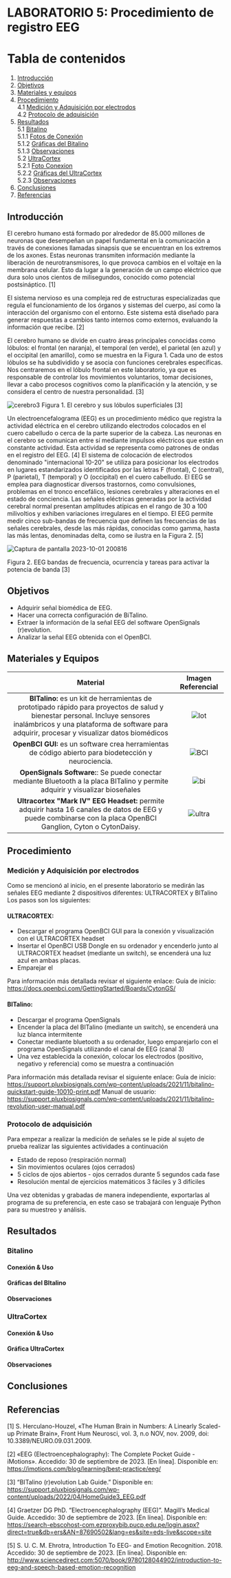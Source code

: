 # LABORATORIO 5: Procedimiento de registro EEG
# **Tabla de contenidos**

1. [Introducción](#id1)
2. [Objetivos](#id2)
3. [Materiales y equipos](#id3)
4. [Procedimiento](#id4)\
4.1 [Medición y Adquisición por electrodos](#id5)\
4.2 [Protocolo de adquisición](#id6)
5. [Resultados](#id7)\
    5.1 [Bitalino](#id8)\
        5.1.1 [Fotos de Conexión](#id9)\
        5.1.2 [Gráficas del Bitalino](#id10)\
        5.1.3 [Observaciones](#id11)\
    5.2 [UltraCortex](#id12)\
        5.2.1 [Foto Conexion](#id13)\
        5.2.2 [Gráficas del UltraCortex](#id14)\
        5.2.3 [Observaciones](#id15)
6. [Conclusiones](#id16)
7. [Referencias](#id17)
   
## **Introducción** <a name="id1"></a>

El cerebro humano está formado por alrededor de 85.000 millones de neuronas que desempeñan un papel fundamental en la comunicación a través de conexiones llamadas sinapsis que se encuentran en los extremos de los axones. Estas neuronas transmiten información mediante la liberación de neurotransmisores, lo que provoca cambios en el voltaje en la membrana celular. Esto da lugar a la generación de un campo eléctrico que dura solo unos cientos de milisegundos, conocido como potencial postsináptico. [1]

El sistema nervioso es una compleja red de estructuras especializadas que regula el funcionamiento de los órganos y sistemas del cuerpo, así como la interacción del organismo con el entorno. Este sistema está diseñado para generar respuestas a cambios tanto internos como externos, evaluando la información que recibe. [2]

El cerebro humano se divide en cuatro áreas principales conocidas como lóbulos: el frontal (en naranja), el temporal (en verde), el parietal (en azul) y el occipital (en amarillo), como se muestra en la Figura 1. Cada uno de estos lóbulos se ha subdividido y se asocia con funciones cerebrales específicas. Nos centraremos en el lóbulo frontal en este laboratorio, ya que es responsable de controlar los movimientos voluntarios, tomar decisiones, llevar a cabo procesos cognitivos como la planificación y la atención, y se considera el centro de nuestra personalidad. [3]

![cerebro3](https://github.com/ldachirre/IntroSenalesBiomedicas/assets/67986101/9b5bad24-51b3-472c-90a7-c169ae1ecd13)
Figura 1. El cerebro y sus lóbulos superficiales [3]

Un electroencefalograma (EEG) es un procedimiento médico que registra la actividad eléctrica en el cerebro utilizando electrodos colocados en el cuero cabelludo o cerca de la parte superior de la cabeza. Las neuronas en el cerebro se comunican entre sí mediante impulsos eléctricos que están en constante actividad. Esta actividad se representa como patrones de ondas en el registro del EEG. [4]
El sistema de colocación de electrodos denominado "internacional 10-20" se utiliza para posicionar los electrodos en lugares estandarizados identificados por las letras F (frontal), C (central), P (parietal), T (temporal) y O (occipital) en el cuero cabelludo. El EEG se emplea para diagnosticar diversos trastornos, como convulsiones, problemas en el tronco encefálico, lesiones cerebrales y alteraciones en el estado de conciencia. Las señales eléctricas generadas por la actividad cerebral normal presentan amplitudes atípicas en el rango de 30 a 100 milivoltios y exhiben variaciones irregulares en el tiempo. El EEG permite medir cinco sub-bandas de frecuencia que definen las frecuencias de las señales cerebrales, desde las más rápidas, conocidas como gamma, hasta las más lentas, denominadas delta, como se ilustra en la Figura 2. [5]

![Captura de pantalla 2023-10-01 200816](https://github.com/ldachirre/IntroSenalesBiomedicas/assets/67986101/3491545d-f923-4ba3-9c86-8a0a17b9562d) 

Figura 2. EEG bandas de frecuencia, ocurrencia y tareas para activar la potencia de banda [3]

## **Objetivos** <a name="id2"></a>
- Adquirir señal biomédica de EEG.
- Hacer una correcta configuración de BiTalino.
- Extraer la información de la señal EEG del software OpenSignals (r)evolution.
- Analizar la señal EEG obtenida con el OpenBCI.

## **Materiales y Equipos** <a name="id3"></a>

| Material   | Imagen Referencial  |
|:-------------: |:---------------:| 
| **BITalino:** es un kit de herramientas de prototipado rápido para proyectos de salud y bienestar personal. Incluye sensores inalámbricos y una plataforma de software para adquirir, procesar y visualizar datos biomédicos         | ![lot](https://camo.githubusercontent.com/d4a44aa322d672288a9f7497916a86b024eaa53d3fa5c9b670ee08258c660f22/68747470733a2f2f63646e2e737061726b66756e2e636f6d2f2f6173736574732f70617274732f312f312f382f322f382f31343032322d3031612e6a7067)       |
| **OpenBCI GUI:** es un software crea herramientas de código abierto para biodetección y neurociencia.         |  ![BCI](https://github.com/ldachirre/IntroSenalesBiomedicas/assets/67986101/4487e76b-cdbd-406b-866d-c72fdf69ed54)    |
| **OpenSignals Software:**: Se puede conectar mediante Bluetooth a la placa BITalino y permite adquirir y visualizar bioseñales          | ![bi](https://cdn.shopify.com/s/files/1/0595/1068/5887/t/6/assets/opensignalshorizontallogocoloralpha-1-1649366393124.png?v=1649366394)      |
| **Ultracortex "Mark IV" EEG Headset:** permite adquirir hasta 16 canales de datos de EEG y puede combinarse con la placa OpenBCI Ganglion, Cyton o CytonDaisy.          | ![ultra](https://github.com/ldachirre/IntroSenalesBiomedicas/assets/67986101/17d1dc05-fecb-462b-a074-b1da9c4c1420)     |

## **Procedimiento** <a name="id4"></a>

### **Medición y Adquisición por electrodos** <a name="id5"></a>

Como se mencionó al inicio, en el presente laboratorio se medirán las señales EEG mediante 2 dispositivos diferentes: ULTRACORTEX y BITalino
Los pasos son los siguientes:

#### ULTRACORTEX:
* Descargar el programa OpenBCI GUI para la conexión y visualización con el ULTRACORTEX headset
* Insertar el OpenBCI USB Dongle en su ordenador y encenderlo junto al ULTRACORTEX headset (mediante un switch), se encenderá una luz azul en ambas placas.
* Emparejar el 



Para información más detallada revisar el siguiente enlace:
Guía de inicio: https://docs.openbci.com/GettingStarted/Boards/CytonGS/

#### BITalino:
* Descargar el programa OpenSignals
* Encender la placa del BITalino (mediante un switch), se encenderá una luz blanca intermitente
* Conectar mediante bluetooth a su ordenador, luego emparejarlo con el programa OpenSignals utilizando el canal de EEG (canal 3)
* Una vez establecida la conexión, colocar los electrodos (positivo, negativo y referencia) como se muestra a continuación



Para información más detallada revisar el siguiente enlace:
Guía de inicio: https://support.pluxbiosignals.com/wp-content/uploads/2021/11/bitalino-quickstart-guide-10010-print.pdf
Manual de usuario: https://support.pluxbiosignals.com/wp-content/uploads/2021/11/bitalino-revolution-user-manual.pdf

### **Protocolo de adquisición** <a name="id6"></a>
Para empezar a realizar la medición de señales se le pide al sujeto de prueba realizar las siguientes actividades a continuación

* Estado de reposo (respiración normal)
* Sin movimientos oculares (ojos cerrados)
* 5 ciclos de ojos abiertos - ojos cerrados durante 5 segundos cada fase
* Resolución mental de ejercicios matemáticos 3 fáciles y 3 difíciles

Una vez obtenidas y grabadas de manera independiente, exportarlas al programa de su preferencia, en este caso se trabajará con lenguaje Python para su muestreo y análisis.


## **Resultados** <a name="id7"></a>

### **Bitalino** <a name="id8"></a>

#### **Conexión & Uso** <a name="id9"></a>

#### **Gráficas del BItalino** <a name="id10"></a>
#### **Observaciones** <a name="id11"></a>

### **UltraCortex** <a name="id12"></a>

#### **Conexión & Uso** <a name="id13"></a>
#### **Gráfica UltraCortex** <a name="id14"></a>
#### **Observaciones** <a name="id15"></a>

## **Conclusiones** <a name="id16"></a>

## **Referencias** <a name="id17"></a>
[1]    	S. Herculano-Houzel, «The Human Brain in Numbers: A Linearly Scaled-up Primate Brain», Front Hum Neurosci, vol. 3, n.o NOV, nov. 2009, doi: 10.3389/NEURO.09.031.2009.

[2]    	«EEG (Electroencephalography): The Complete Pocket Guide - iMotions». Accedido: 30 de septiembre de 2023. [En línea]. Disponible en: https://imotions.com/blog/learning/best-practice/eeg/

[3] 	“BITalino (r)evolution Lab Guide.” Disponible en: https://support.pluxbiosignals.com/wp-content/uploads/2022/04/HomeGuide3_EEG.pdf

[4] 	Graetzer DG PhD. “Electroencephalography (EEG)”. Magill’s Medical Guide. 
Accedido: 30 de septiembre de 2023. [En línea]. Disponible en:
https://search-ebscohost-com.ezproxybib.pucp.edu.pe/login.aspx?direct=true&db=ers&AN=87690502&lang=es&site=eds-live&scope=site

[5]    	S. U. C. M. Ehrotra, Introduction To EEG- and Emotion Recognition. 2018. Accedido: 30 de septiembre de 2023. [En línea]. Disponible en: http://www.sciencedirect.com:5070/book/9780128044902/introduction-to-eeg-and-speech-based-emotion-recognition
